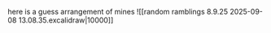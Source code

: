 here is a guess arrangement of mines
![[random ramblings 8.9.25 2025-09-08 13.08.35.excalidraw|10000]]